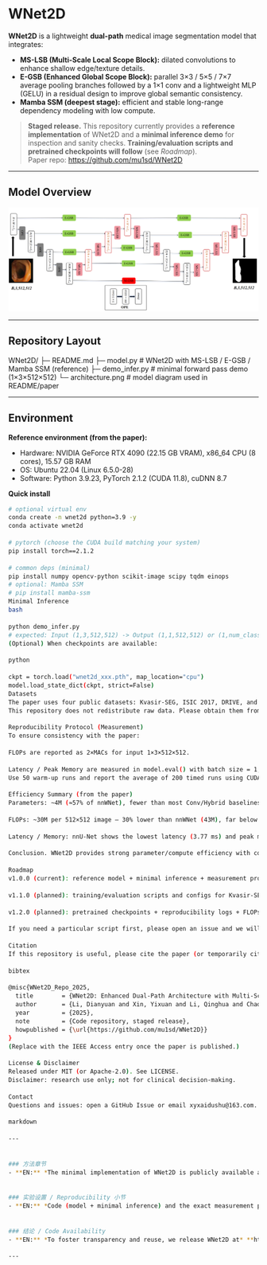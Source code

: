 # WNet2D

**WNet2D** is a lightweight **dual-path** medical image segmentation model that integrates:
- **MS-LSB (Multi-Scale Local Scope Block):** dilated convolutions to enhance shallow edge/texture details.
- **E-GSB (Enhanced Global Scope Block):** parallel 3×3 / 5×5 / 7×7 average pooling branches followed by a 1×1 conv and a lightweight MLP (GELU) in a residual design to improve global semantic consistency.
- **Mamba SSM (deepest stage):** efficient and stable long-range dependency modeling with low compute.

> **Staged release.** This repository currently provides a **reference implementation** of WNet2D and a **minimal inference demo** for inspection and sanity checks. **Training/evaluation scripts and pretrained checkpoints will follow** (see *Roadmap*).  
> Paper repo: https://github.com/mu1sd/WNet2D

---

## Model Overview
<p align="center">
  <img src="architecture.png" alt="WNet2D Architecture" width="760">
</p>

---

## Repository Layout
WNet2D/
├─ README.md
├─ model.py # WNet2D with MS-LSB / E-GSB / Mamba SSM (reference)
├─ demo_infer.py # minimal forward pass demo (1×3×512×512)
└─ architecture.png # model diagram used in README/paper



---

## Environment

**Reference environment (from the paper):**  
- Hardware: NVIDIA GeForce RTX 4090 (22.15 GB VRAM), x86_64 CPU (8 cores), 15.57 GB RAM  
- OS: Ubuntu 22.04 (Linux 6.5.0-28)  
- Software: Python 3.9.23, PyTorch 2.1.2 (CUDA 11.8), cuDNN 8.7

**Quick install**
```bash
# optional virtual env
conda create -n wnet2d python=3.9 -y
conda activate wnet2d

# pytorch (choose the CUDA build matching your system)
pip install torch==2.1.2

# common deps (minimal)
pip install numpy opencv-python scikit-image scipy tqdm einops
# optional: Mamba SSM
# pip install mamba-ssm
Minimal Inference
bash

python demo_infer.py
# expected: Input (1,3,512,512) -> Output (1,1,512,512) or (1,num_classes,512,512)
(Optional) When checkpoints are available:

python

ckpt = torch.load("wnet2d_xxx.pth", map_location="cpu")
model.load_state_dict(ckpt, strict=False)
Datasets
The paper uses four public datasets: Kvasir-SEG, ISIC 2017, DRIVE, and PH2.
This repository does not redistribute raw data. Please obtain them from the official sources and follow their licenses/terms.

Reproducibility Protocol (Measurement)
To ensure consistency with the paper:

FLOPs are reported as 2×MACs for input 1×3×512×512.

Latency / Peak Memory are measured in model.eval() with batch size = 1, FP32.
Use 50 warm-up runs and report the average of 200 timed runs using CUDA events, with torch.cuda.synchronize() between runs, on a single RTX 4090.

Efficiency Summary (from the paper)
Parameters: ~4M (≈57% of nnWNet), fewer than most Conv/Hybrid baselines (e.g., BCU-Net, CMU-Net, UCTransNet).

FLOPs: ~30M per 512×512 image — 30% lower than nnWNet (43M), far below BCU-Net (454M) and TransAttUNet (356M).

Latency / Memory: nnU-Net shows the lowest latency (3.77 ms) and peak memory (0.82 GB) but lower segmentation accuracy; WNet2D achieves 14.19 ms latency and 2.54 GB peak memory with higher segmentation accuracy.

Conclusion. WNet2D provides strong parameter/compute efficiency with competitive latency/memory, suitable for resource-constrained deployments.

Roadmap
v1.0.0 (current): reference model + minimal inference + measurement protocol

v1.1.0 (planned): training/evaluation scripts and configs for Kvasir-SEG / ISIC 2017 / DRIVE / PH2

v1.2.0 (planned): pretrained checkpoints + reproducibility logs + FLOPs/latency scripts

If you need a particular script first, please open an issue and we will prioritize it.

Citation
If this repository is useful, please cite the paper (or temporarily cite the repo):

bibtex

@misc{WNet2D_Repo_2025,
  title        = {WNet2D: Enhanced Dual-Path Architecture with Multi-Scale LSB, Improved GSB, and Mamba SSM for Efficient Medical Image Segmentation},
  author       = {Li, Dianyuan and Xin, Yixuan and Li, Qinghua and Chao, Zhen},
  year         = {2025},
  note         = {Code repository, staged release},
  howpublished = {\url{https://github.com/mu1sd/WNet2D}}
}
(Replace with the IEEE Access entry once the paper is published.)

License & Disclaimer
Released under MIT (or Apache-2.0). See LICENSE.
Disclaimer: research use only; not for clinical decision-making.

Contact
Questions and issues: open a GitHub Issue or email xyxaidushu@163.com.

markdown

---


### 方法章节
- **EN:** *The minimal implementation of WNet2D is publicly available at* **https://github.com/mu1sd/WNet2D** *to facilitate inspection and reuse.*  


### 实验设置 / Reproducibility 小节
- **EN:** *Code (model + minimal inference) and the exact measurement protocol (FLOPs=2×MACs @ 1×3×512×512; latency/memory in eval, bs=1, FP32, 50 warm-ups, 200 runs with CUDA events and `torch.cuda.synchronize()`) are provided at* **https://github.com/mu1sd/WNet2D**.  


### 结论 / Code Availability
- **EN:** *To foster transparency and reuse, we release WNet2D at* **https://github.com/mu1sd/WNet2D**. *Training/evaluation scripts and checkpoints will be added in a subsequent update.*  

---

